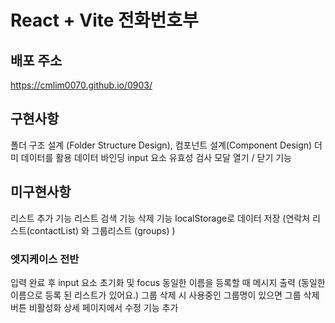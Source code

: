 # React + Vite 전화번호부

## 배포 주소
https://cmlim0070.github.io/0903/

## 구현사항
폴더 구조 설계 (Folder Structure Design), 
컴포넌트 설계(Component Design)
더미 데이터를 활용
데이터 바인딩
input 요소 유효성 검사
모달 열기 / 닫기 기능

## 미구현사항
리스트 추가 기능 
리스트 검색 기능
삭제 기능
localStorage로 데이터 저장 (연락처 리스트(contactList) 와 그룹리스트 (groups) )

### 엣지케이스 전반
입력 완료 후 input 요소 초기화 및 focus
동일한 이름을 등록할 때 메시지 출력 (동일한 이름으로 등록 된 리스트가 있어요.)
그룹 삭제 시 사용중인 그룹명이 있으면 그룹 삭제 버튼 비활성화
상세 페이지에서 수정 기능 추가
